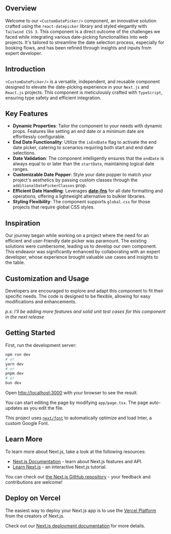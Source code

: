 ## Overview

Welcome to our `<CustomDatePicker/>` component, an innovative solution crafted using the `react-datepicker` library and styled elegantly with `Tailwind CSS 3`. This component is a direct outcome of the challenges we faced while integrating various date-picking functionalities into web projects. It's tailored to streamline the date selection process, especially for booking flows, and has been refined through insights and inputs from expert developer.

## Introduction
`<CustomDatePicker/>` is a versatile, independent, and reusable component designed to elevate the date-picking experience in your `Next.js` and `React.js` projects. This component is meticulously crafted with `TypeScript`, ensuring type safety and efficient integration.
 
## Key Features
- **Dynamic Properties**: Tailor the component to your needs with dynamic props. Features like setting an end date or a minimum date are effortlessly configurable.
- **End Date Functionality**: Utilize the `isEndDate` flag to activate the end date picker, catering to scenarios requiring both start and end date selections.
- **Date Validation**: The component intelligently ensures that the `endDate` is always equal to or later than the `startDate`, maintaining logical date ranges.
- **Customizable Date Popper**: Style your date popper to match your project's aesthetics by passing custom classes through the `additionalDatePickerClasses` prop.
- **Efficient Date Handling**: Leverages **[date-fns](https://date-fns.org/)** for all date formatting and operations, offering a lightweight alternative to bulkier libraries.
- **Styling Flexibility**: The component supports `global.css` for those projects that require global CSS styles. 

## Inspiration

Our journey began while working on a project where the need for an efficient and user-friendly date picker was paramount. The existing solutions were cumbersome, leading us to develop our own component. This endeavor was significantly enhanced by collaborating with an expert developer, whose experience brought valuable use cases and insights to the table.

## Customization and Usage

Developers are encouraged to explore and adapt this component to fit their specific needs. The code is designed to be flexible, allowing for easy modifications and enhancements.

_p.s_: _I'll be adding more features and solid unit test cases for this component in the next release_

## Getting Started

First, run the development server:

```bash
npm run dev
# or
yarn dev
# or
pnpm dev
# or
bun dev
```

Open [http://localhost:3000](http://localhost:3000) with your browser to see the result.

You can start editing the page by modifying `app/page.tsx`. The page auto-updates as you edit the file.

This project uses [`next/font`](https://nextjs.org/docs/basic-features/font-optimization) to automatically optimize and load Inter, a custom Google Font.

## Learn More

To learn more about Next.js, take a look at the following resources:

- [Next.js Documentation](https://nextjs.org/docs) - learn about Next.js features and API.
- [Learn Next.js](https://nextjs.org/learn) - an interactive Next.js tutorial.

You can check out [the Next.js GitHub repository](https://github.com/vercel/next.js/) - your feedback and contributions are welcome!

## Deploy on Vercel

The easiest way to deploy your Next.js app is to use the [Vercel Platform](https://vercel.com/new?utm_medium=default-template&filter=next.js&utm_source=create-next-app&utm_campaign=create-next-app-readme) from the creators of Next.js.

Check out our [Next.js deployment documentation](https://nextjs.org/docs/deployment) for more details.
